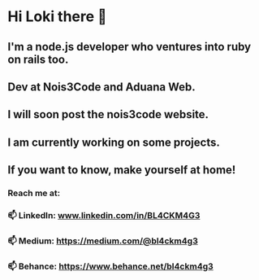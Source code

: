 # Hi Loki there 👋
## I'm a node.js developer who ventures into ruby on rails too.
## Dev at Nois3Code and Aduana Web.
## I will soon post the nois3code website.
## I am currently working on some projects.
## If you want to know, make yourself at home!
### Reach me at:
### 📫 LinkedIn: www.linkedin.com/in/BL4CKM4G3
### 📫 Medium: https://medium.com/@bl4ckm4g3
### 📫 Behance: https://www.behance.net/bl4ckm4g3
<!--
**BL4CKM4G3/BL4CKM4G3** is a ✨ _special_ ✨ repository because its `README.md` (this file) appears on your GitHub profile.

Here are some ideas to get you started:

- 🔭 I’m currently working on ...
- 🌱 I’m currently learning ...
- 👯 I’m looking to collaborate on ...
- 🤔 I’m looking for help with ...
- 💬 Ask me about ...
- 📫 How to reach me: ...
- 😄 Pronouns: ...
- ⚡ Fun fact: ...
-->
